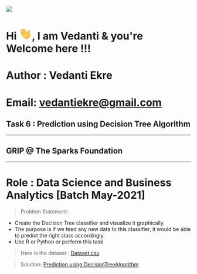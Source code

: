 <img height="27" src="https://img.shields.io/badge/Prediction using Supervised ML -Level  Beginner-green.svg?&style=for-the-badge&logo=TheSparksFoundation&logoColor=red" /><br>
<h1 align="left">Hi <img src="https://github.com/demaria11/Spark_Projects/blob/main/Hi.gif" width="35px">, I am Vedanti & you're Welcome here !!! </h1>

# Author : Vedanti Ekre

# Email: vedantiekre@gmail.com

## Task 6 : Prediction using Decision Tree Algorithm
___
## GRIP @ The Sparks Foundation
____
# Role : Data Science and Business Analytics [Batch May-2021]

> Problem Statement:
- Create the Decision Tree classifier and visualize it graphically.<br>
- The purpose is if we feed any new data to this classifier, it would be able to
predict the right class accordingly. <br>
- Use R or Python or perform this task<br>
> Here is the dataset :
<a href="https://github.com/vedanti-github/Spark_Projects/blob/main/Prediction%20using%20Decision%20Tree%20Algorithm/Iris27%20.csv">Dataset.csv</a><br>

> Solution:
<a href="https://github.com/vedanti-github/Spark_Projects/blob/main/Prediction%20using%20Decision%20Tree%20Algorithm/Task_4.ipynb">Prediction using DecisionTreeAlgorithm </a>
